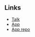 ## Links

- [Talk](https://dccr19-deck.netlify.com/)
- [App](https://dccr19-gb.netlify.com/)
- [App repo](https://github.com/andreaslorozco/drupal-rest-json-graphql-talk/)
